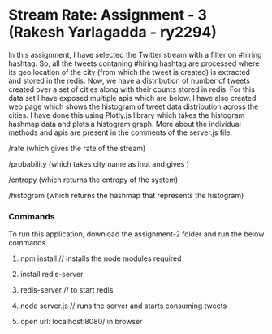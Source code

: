 # Stream Rate: Assignment - 3 (Rakesh Yarlagadda - ry2294)
In this assignment, I have selected the Twitter stream with a filter on #hiring hashtag. So, all the tweets contaning #hiring hashtag are processed where its geo location of the city (from which the tweet is created) is extracted and stored in the redis. Now, we have a distribution of number of tweets created over a set of cities along with their counts stored in redis. For this data set I have exposed multiple apis which are below. I have also created web page which shows the histogram of tweet data distribution across the cities. I have done this using Plotly.js library which takes the histogram hashmap data and plots a histogram graph. More about the individual methods and apis are present in the comments of the server.js file.

/rate (which gives the rate of the stream) 

/probability (which takes city name as inut and gives )

/entropy (which returns the entropy of the system)

/histogram (which returns the hashmap that represents the histogram)

### Commands
To run this application, download the assignment-2 folder and run the below commands.

1. npm install // installs the node modules required

2. install redis-server

3. redis-server // to start redis

3. node server.js // runs the server and starts consuming tweets

4. open url: localhost:8080/ in browser
